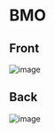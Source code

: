 # BMO

## Front
![image](https://user-images.githubusercontent.com/69895365/146104527-5b47dc21-bd22-44c2-96e3-511a9deb515d.png)

## Back
![image](https://user-images.githubusercontent.com/69895365/146104576-4431f009-a45b-4dd2-88ac-f1ab4abb0b3d.png)
